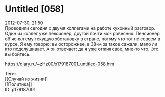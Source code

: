 Untitled [058]
===============

   
 2012-07-30, 21:50   
  Проводили сегодня с двумя коллегами на работе кухонный разговор. Один из коллег уже пенсионер, другой почти мой ровесник. Пенсионер об'яснял ему текущую обстановку в стране, потому что тот не совсем в курсе. Я ему говорю: вы осторожнее, в 38-м за такое сажали, мало ли кто подслушивает. А он отвечает: да я уже отжил своё, мне-то что. Это вы бойтесь.   
    
 <https://diary.ru/~zHz00/p179187001_untitled-058.htm>   
   
 Теги:   
 [[Случай из жизни]]   
 [[Политика]]   
 ID: p179187001